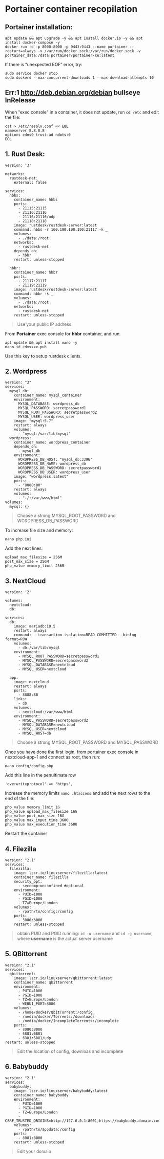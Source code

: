 # Portainer container recopilation

## Portainer installation:
```
apt update && apt upgrade -y && apt install docker.io -y && apt install docker-compose -y
docker run -d -p 8000:8000 -p 9443:9443 --name portainer --restart=always -v /var/run/docker.sock:/var/run/docker.sock -v portainer_data:/data portainer/portainer-ce:latest
```
If there is “unexpected EOF” error, try:
```
sudo service docker stop
sudo dockerd --max-concurrent-downloads 1 --max-download-attempts 10
```

## Err:1 http://deb.debian.org/debian bullseye InRelease
When "exec console" in a container, it does not update, run `cd /etc` and edit the file:
```
cat > /etc/resolv.conf << EOL
nameserver 8.8.8.8
options edns0 trust-ad ndots:0
EOL
```
## 1. Rust Desk:
```
version: '3'

networks:
  rustdesk-net:
    external: false

services:
  hbbs:
    container_name: hbbs
    ports:
      - 21115:21115
      - 21116:21116
      - 21116:21116/udp
      - 21118:21118
    image: rustdesk/rustdesk-server:latest
    command: hbbs -r 100.100.100.100:21117 -k _
    volumes:
      - ./data:/root
    networks:
      - rustdesk-net
    depends_on:
      - hbbr
    restart: unless-stopped

  hbbr:
    container_name: hbbr
    ports:
      - 21117:21117
      - 21119:21119
    image: rustdesk/rustdesk-server:latest
    command: hbbr -k _
    volumes:
      - ./data:/root
    networks:
      - rustdesk-net
    restart: unless-stopped
```
> Use your public IP address

From **Portainer** exec console for **hbbr** container, and run:
```
apt update && apt install nano -y
nano id_edxxxxx.pub
```
Use this key to setup rustdesk clients.

## 2. Wordpress
```
version: "3"
services:
  mysql_db:
    container_name: mysql_container
    environment:
      MYSQL_DATABASE: wordpress_db
      MYSQL_PASSWORD: secretpassword1
      MYSQL_ROOT_PASSWORD: secretpassword2
      MYSQL_USER: wordpress_user
    image: "mysql:5.7"
    restart: always
    volumes:
      - "mysql:/var/lib/mysql"
  wordpress:
    container_name: wordpress_container
    depends_on:
      - mysql_db
    environment:
      WORDPRESS_DB_HOST: "mysql_db:3306"
      WORDPRESS_DB_NAME: wordpress_db
      WORDPRESS_DB_PASSWORD: secretpassword1
      WORDPRESS_DB_USER: wordpress_user
    image: "wordpress:latest"
    ports:
      - "8080:80"
    restart: always
    volumes: 
      - "./:/var/www/html"
volumes:
  mysql: {}
```
> Choose a strong MYSQL_ROOT_PASSWORD and WORDPRESS_DB_PASSWORD

To increase file size and memory:
```
nano php.ini
```
Add the next lines:
```
upload_max_filesize = 256M
post_max_size = 256M
php_value memory_limit 256M
```
## 3. NextCloud
```
version: '2'

volumes:
  nextcloud:
  db:

services:
  db:
    image: mariadb:10.5
    restart: always
    command: --transaction-isolation=READ-COMMITTED --binlog-format=ROW
    volumes:
      - db:/var/lib/mysql
    environment:
      - MYSQL_ROOT_PASSWORD=secretpassword1
      - MYSQL_PASSWORD=secretpassword2
      - MYSQL_DATABASE=nextcloud
      - MYSQL_USER=nextcloud

  app:
    image: nextcloud
    restart: always
    ports:
      - 8888:80
    links:
      - db
    volumes:
      - nextcloud:/var/www/html
    environment:
      - MYSQL_PASSWORD=secretpassword2
      - MYSQL_DATABASE=nextcloud
      - MYSQL_USER=nextcloud
      - MYSQL_HOST=db
```
> Choose a strong MYSQL_ROOT_PASSWORD and MYSQL_PASSWORD

Once you have done the first login, from portainer exec console in nextcloud-app-1 and connect as root, then run:
```
nano config/config.php
```
Add this line in the penultimate row
```
'overwriteprotocol' => 'https',
```
Increase the memory limits `nano .htaccess` and add the next rows to the end of the file:
```
php_value memory_limit 1G
php_value upload_max_filesize 16G
php_value post_max_size 16G
php_value max_input_time 3600
php_value max_execution_time 3600
```
Restart the container

## 4. Filezilla
```
version: "2.1"
services:
  filezilla:
    image: lscr.io/linuxserver/filezilla:latest
    container_name: filezilla
    security_opt:
      - seccomp:unconfined #optional
    environment:
      - PUID=1000
      - PGID=1000
      - TZ=Europe/London
    volumes:
      - /path/to/config:/config
    ports:
      - 3000:3000
    restart: unless-stopped
```
> obtain PUID and PGID running: `id -u username` and `id -g username`, where **username** is the actual server username

## 5. QBittorrent
```
version: "2.1"
services:
  qbittorrent:
    image: lscr.io/linuxserver/qbittorrent:latest
    container_name: qbittorrent
    environment:
      - PUID=1000
      - PGID=1000
      - TZ=Europe/London
      - WEBUI_PORT=8080
    volumes:
      - /home/docker/QbitTorrent:/config
      - /media/docker/Torrents:/downloads
      - /media/docker/IncompleteTorrents:/incomplete
    ports:
      - 8080:8080
      - 6881:6881
      - 6881:6881/udp
restart: unless-stopped

```
> Edit the location of config, downloas and incomplete

## 6. Babybuddy
```
version: "2.1"
services:
  babybuddy:
    image: lscr.io/linuxserver/babybuddy:latest
    container_name: babybuddy
    environment:
      - PUID=1000
      - PGID=1000
      - TZ=Europe/London
      - CSRF_TRUSTED_ORIGINS=http://127.0.0.1:8001,https://babybuddy.domain.com
    volumes:
      - /path/to/appdata:/config
    ports:
      - 8001:8000
    restart: unless-stopped
```
> Edit your domain
